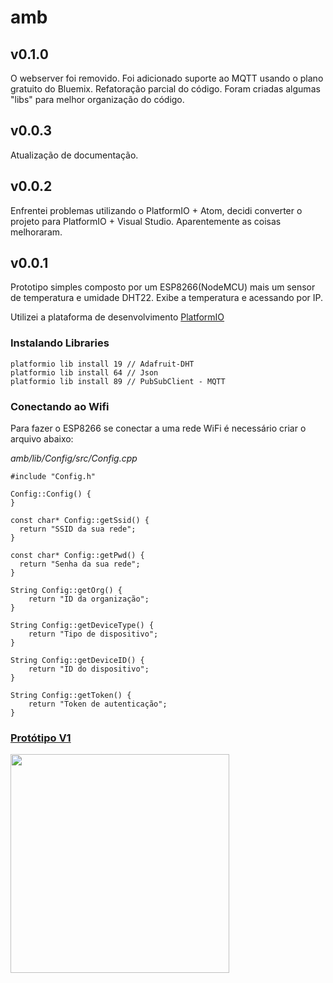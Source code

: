 # amb

## v0.1.0

O webserver foi removido. Foi adicionado suporte ao MQTT usando o plano gratuito do Bluemix.
Refatoração parcial do código. Foram criadas algumas "libs" para melhor organização do código.

## v0.0.3

Atualização de documentação.

## v0.0.2

Enfrentei problemas utilizando o PlatformIO + Atom, decidi converter o projeto para PlatformIO + Visual Studio. Aparentemente as coisas melhoraram.

## v0.0.1

Prototipo  simples composto por um ESP8266(NodeMCU) mais um sensor de temperatura e umidade DHT22. Exibe a temperatura e acessando por IP.

Utilizei a plataforma de desenvolvimento [PlatformIO](http://platformio.org/)

### Instalando Libraries

```
platformio lib install 19 // Adafruit-DHT
platformio lib install 64 // Json
platformio lib install 89 // PubSubClient - MQTT
```

### Conectando ao Wifi

Para fazer o ESP8266 se conectar a uma rede WiFi é necessário criar o arquivo abaixo:

*amb/lib/Config/src/Config.cpp*

```
#include "Config.h"

Config::Config() {
}

const char* Config::getSsid() {
  return "SSID da sua rede";
}

const char* Config::getPwd() {
  return "Senha da sua rede";
}

String Config::getOrg() {
	return "ID da organização";
}

String Config::getDeviceType() {
	return "Tipo de dispositivo";
}

String Config::getDeviceID() {
	return "ID do dispositivo";
}

String Config::getToken() {
	return "Token de autenticação";
}
```

### [Protótipo V1](http://fritzing.org/projects/amb-prototype-1)

<img src="http://fritzing.org/media/fritzing-repo/projects/a/amb-prototype-1/images/amb.png" width="350">
